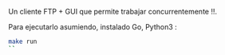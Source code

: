 Un cliente FTP + GUI que permite trabajar concurrentemente !!. 

Para ejecutarlo asumiendo, instalado Go, Python3 :

```bash
make run
``


